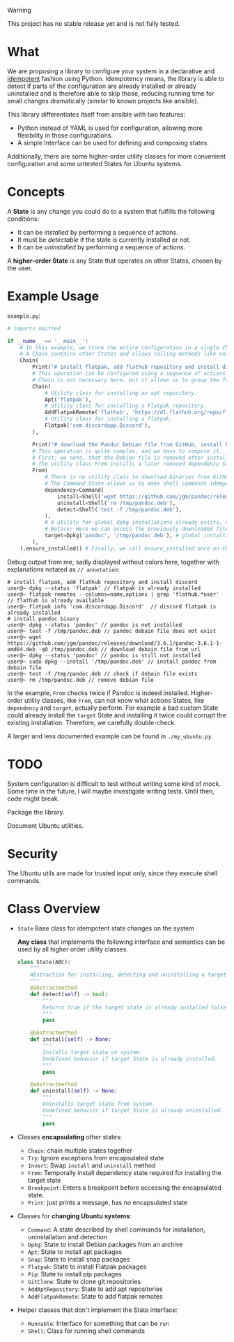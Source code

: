 > [!Warning]
> This project has no stable release yet and is not fully tested.

# What

We are proposing a library to configure your system in a declarative and [idempotent](https://en.wikipedia.org/wiki/Idempotence) fashion using Python.
Idempotency means, the library is able to detect if parts of the configuration are already installed or already uninstalled and is therefore able to skip those, reducing running time for small changes dramatically (similar to known projects like ansible).

This library differentiates itself from ansible with two features:
- Python instead of YAML is used for configuration, allowing more flexibility in those configurations.
- A simple Interface can be used for defining and composing states.

Additionally, there are some higher-order utility classes for more convenient configuration and some untested States for Ubuntu systems.


# Concepts

A **State** is any change you could do to a system that fulfills the following conditions:
- It can be *installed* by performing a sequence of actions.
- It must be *detectable* if the state is currently installed or not.
- It can be *uninstalled* by performing a sequence of actions.

A **higher-order State** is any State that operates on other States, chosen by the user.

# Example Usage

`example.py`:
```python
# imports omitted

if __name__ == '__main__':
    # In this example, we store the entire configuration in a single Chain object.
    # A Chain contains other States and allows calling methods like ensure_installed on all of them.
    Chain(
        Print("# install flatpak, add flathub repository and install discord"),
        # This operation can be configured using a sequence of actions
        # Chain is not necessary here, but it allows us to group the following States together.
        Chain(
            # Utility class for installing an apt repository.
            Apt('flatpak'),
            # Utility class for installing a Flatpak repository.
            AddFlatpakRemote('flathub', 'https://dl.flathub.org/repo/flathub.flatpakrepo'),
            # Utility class for installing a flatpak.
            Flatpak('com.discordapp.Discord'),
        ),

        Print("# download the Pandoc Debian file from GitHub, install Pandoc binary using dpkg, and finally remove the Debian file"),
        # This operation is quite complex, and we have to compose it.
        # First, we note, that the Debian file is removed after installation is finished.
        # The utility class From installs a later removed dependency State necessary to install the given target State.
        From(
            # There is no utility class to download binaries from GitHub; therefore, we have to improvise by using the Command State.
            # The Command State allows us to make shell commands idempotent by defining how to install, detect and uninstall them. 
            dependency=Command(
                install=Shell('wget https://github.com/jgm/pandoc/releases/download/3.6.1/pandoc-3.6.1-1-amd64.deb -qO /tmp/pandoc.deb'),
                uninstall=Shell('rm /tmp/pandoc.deb'),
                detect=Shell('test -f /tmp/pandoc.deb'),
            ),
            # A utility for global dpkg installations already exists, and we use it here as target State.
            # Notice: Here we can access the previously downloaded file '/tmp/pandoc.deb'.
            target=Dpkg('pandoc', '/tmp/pandoc.deb'), # global installation requires ROOT
        ),
    ).ensure_installed() # Finally, we call ensure_installed once on the root of the defined tree.
```
Debug output from me, sadly displayed without colors here, together with explanations notated as `// annotation`:
```plain
# install flatpak, add flathub repository and install discord
user@~ dpkg --status 'flatpak' // flatpak is already installed
user@~ flatpak remotes --columns=name,options | grep 'flathub.*user' // flathub is already available
user@~ flatpak info 'com.discordapp.Discord'  // discord flatpak is already installed
# install pandoc binary
user@~ dpkg --status 'pandoc' // pandoc is not installed
user@~ test -f /tmp/pandoc.deb // pandoc debain file does not exist
user@~ wget https://github.com/jgm/pandoc/releases/download/3.6.1/pandoc-3.6.1-1-amd64.deb -qO /tmp/pandoc.deb // download debain file from url
user@~ dpkg --status 'pandoc' // pandoc is still not installed
user@~ sudo dpkg --install '/tmp/pandoc.deb' // install pandoc from debain file
user@~ test -f /tmp/pandoc.deb // check if debain file exists
user@~ rm /tmp/pandoc.deb // remove debian file
```

In the example, `From` checks twice if Pandoc is indeed installed. 
Higher-order utility classes, like `From`, can not know what actions States, like `dependency` and `target`, actually perform. 
For example a bad custom State could already install the `target` State and installing it twice could corrupt the existing installation.
Therefore, we carefully double-check.

A larger and less documented example can be found in `./my_ubuntu.py`.

# TODO

System configuration is difficult to test without writing some kind of mock.
Some time in the future, I will maybe investigate writing tests.
Until then, code might break.

Package the library.

Document Ubuntu utilities.

# Security

The Ubuntu utils are made for trusted input only, since they execute shell commands.

# Class Overview

- `State` Base class for idempotent state changes on the system

   **Any class** that implements the following interface and semantics can be used by all higher order utility classes. 
    ```python
    class State(ABC):
        """
        Abstraction for installing, detecting and uninstalling a target state from the system.
        """
        @abstractmethod
        def detect(self) -> bool:
            """
            Returns true if the target state is already installed false otherwise.
            """
            pass
    
        @abstractmethod
        def install(self) -> None:
            """
            Installs target state on system. 
            Undefined behavior if target State is already installed.
            """
            pass
    
        @abstractmethod
        def uninstall(self) -> None:
            """
            Uninstalls target state from system.
            Undefined behavior if target State is already uninstalled.
            """
            pass
    ```
    

- Classes **encapsulating** other states:
    - `Chain`: chain multiple states together
    - `Try`: Ignore exceptions from encapsulated state 
    - `Invert`: Swap `install` and `uninstall` method
    - `From`: Temporally install dependency state required for installing the target state
    - `Breakpoint`: Enters a breakpoint before accessing the encapsulated state.
    - `Print`: just prints a message, has no encapsulated state
- Classes for **changing Ubuntu systems**:
    - `Command`: A state described by shell commands for installation, uninstallation and detection
    - `Dpkg`: State to install Debian packages from an archive
    - `Apt`: State to install apt packages
    - `Snap`: State to install snap packages
    - `Flatpak`: State to install Flatpak packages 
    - `Pip`: State to install pip packages
    - `GitClone`: State to clone git repositories
    - `AddAptRepository`: State to add apt repositories
    - `AddFlatpakRemote`: State to add flatpak remotes
- Helper classes that don't implement the State interface:
    - `Runnable`: Interface for something that can be `run`
    - `Shell`: Class for running shell commands

